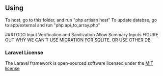 ## Using

To host, go to this folder, and run "php artisan host"
To update databse, go to app/external and run "php api_to_array.php"

###TODO
Input Verification and Sanitization
Allow Summary Inputs
FIGURE OUT WHY WE CAN'T USE MIGRATION FOR SQLITE, OR USE OTHER DB

### Laravel License

The Laravel framework is open-sourced software licensed under the [MIT license](http://opensource.org/licenses/MIT)
